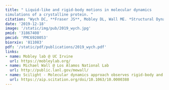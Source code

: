 ```yaml
---
title: " Liquid-like and rigid-body motions in molecular dynamics
simulations of a crystalline protein. "
citation: "Wych DC, **Fraser JS**, Mobley DL, Wall ME. *Structural Dynamics*. 2019."
date: '2019-12-18'
image: '/static/img/pub/2019_wych.jpg'
pmid: '31867408'
pmcid: 'PMC6920053'
biorxiv: '811083'
pdf: '/static/pdf/publications/2019_wych.pdf'
links:
- name: Mobley lab @ UC Irvine
  url: https://mobleylab.org/
- name: Michael Wall @ Los Alamos National Lab
  url: http://public.lanl.gov/mewall/
- name: Scilight - Molecular dynamics approach observes rigid-body and liquid-like motion in protein crystals
  url: https://aip.scitation.org/doi/10.1063/10.0000388
---
```

